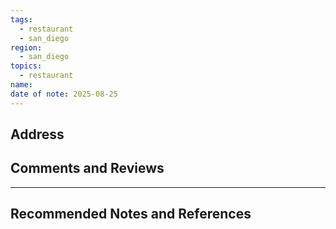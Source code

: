 ```yaml
---
tags:
  - restaurant
  - san_diego
region:
  - san_diego
topics:
  - restaurant
name:
date of note: 2025-08-25
---
```


## Address




## Comments and Reviews






-----------
##  Recommended Notes and References

